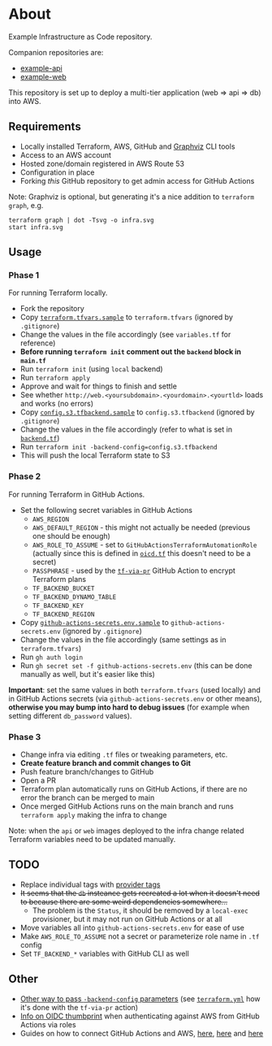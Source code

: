 # About

Example Infrastructure as Code repository.

Companion repositories are:
- [example-api](https://github.com/kohanyirobert/example-api)
- [example-web](https://github.com/kohanyirobert/example-web)

This repository is set up to deploy a multi-tier application (web => api => db) into AWS.

## Requirements

- Locally installed Terraform, AWS, GitHub and [Graphviz](https://graphviz.org/) CLI tools
- Access to an AWS account
- Hosted zone/domain registered in AWS Route 53
- Configuration in place
- Forking *this* GitHub repository to get admin access for GitHub Actions

Note: Graphviz is optional, but generating it's a nice addition to `terraform graph`, e.g.

```
terraform graph | dot -Tsvg -o infra.svg
start infra.svg
```

## Usage

### Phase 1

For running Terraform locally.

- Fork the repository
- Copy [`terraform.tfvars.sample`](terraform.tfvars.sample) to `terraform.tfvars` (ignored by `.gitignore`)
- Change the values in the file accordingly (see `variables.tf` for reference)
- **Before running `terraform init` comment out the `backend` block in `main.tf`**
- Run `terraform init` (using `local` backend)
- Run `terraform apply`
- Approve and wait for things to finish and settle
- See whether `http://web.<yoursubdomain>.<yourdomain>.<yourtld>` loads and works (no errors)
- Copy [`config.s3.tfbackend.sample`](config.s3.tfbackend.sample) to `config.s3.tfbackend` (ignored by `.gitignore`)
- Change the values in the file accordingly (refer to what is set in [`backend.tf`](backend.tf))
- Run `terraform init -backend-config=config.s3.tfbackend`
- This will push the local Terraform state to S3

### Phase 2

For running Terraform in GitHub Actions.

- Set the following secret variables in GitHub Actions
  - `AWS_REGION`
  - `AWS_DEFAULT_REGION` - this might not actually be needed (previous one should be enough)
  - `AWS_ROLE_TO_ASSUME` - set to `GitHubActionsTerraformAutomationRole` (actually since this is defined in [`oicd.tf`](oicd.tf) this doesn't need to be a secret)
  - `PASSPHRASE` - used by the [`tf-via-pr`](https://github.com/DevSecTop/TF-via-PR) GitHub Action to encrypt Terraform plans
  - `TF_BACKEND_BUCKET`
  - `TF_BACKEND_DYNAMO_TABLE`
  - `TF_BACKEND_KEY`
  - `TF_BACKEND_REGION`
- Copy [`github-actions-secrets.env.sample`](github-actions-secrets.env.sample) to `github-actions-secrets.env` (ignored by `.gitignore`)
- Change the values in the file accordingly (same settings as in `terraform.tfvars`)
- Run `gh auth login`
- Run `gh secret set -f github-actions-secrets.env` (this can be done manually as well, but it's easier like this)

**Important**: set the same values in both `terraform.tfvars` (used locally) and in GitHub Actions secrets (via `github-actions-secrets.env` or other means), **otherwise you
may bump into hard to debug issues** (for example when setting different `db_password` values).

### Phase 3

- Change infra via editing `.tf` files or tweaking parameters, etc.
- **Create feature branch and commit changes to Git**
- Push feature branch/changes to GitHub
- Open a PR
- Terraform plan automatically runs on GitHub Actions, if there are no error the branch can be merged to main
- Once merged GitHub Actions runs on the main branch and runs `terraform apply` making the infra to change

Note: when the `api` or `web` images deployed to the infra change related Terraform variables need to be updated manually.

## TODO

- Replace individual tags with [provider tags](https://registry.terraform.io/providers/hashicorp/aws/latest/docs#default_tags-1)
- ~~It seems that the `db` insteance gets recreated a lot when it doesn't need to because there are some weird dependencies somewhere...~~
  - The problem is the `Status`, it should be removed by a `local-exec` provisioner, but it may not run on GitHub Actions or at all
- Move variables all into `github-actions-secrets.env` for ease of use
- Make `AWS_ROLE_TO_ASSUME` not a secret or parameterize role name in `.tf` config
- Set `TF_BACKEND_*` variables with GitHub CLI as well

## Other

- [Other way to pass `-backend-config` parameters](https://developer.hashicorp.com/terraform/language/backend#command-line-key-value-pairs) (see [`terraform.yml`](.github/workflows/terraform.yml) how it's done with the `tf-via-pr` action)
- [Info on OIDC thumbprint](https://github.com/aws-actions/configure-aws-credentials?tab=readme-ov-file#configuring-iam-to-trust-github) when authenticating against AWS from GitHub Actions via roles
- Guides on how to connect GitHub Actions and AWS, [here](https://docs.github.com/en/actions/security-for-github-actions/security-hardening-your-deployments/configuring-openid-connect-in-amazon-web-services), [here](https://aws.amazon.com/blogs/security/use-iam-roles-to-connect-github-actions-to-actions-in-aws/) and [here](https://docs.aws.amazon.com/IAM/latest/UserGuide/id_roles_create_for-idp_oidc.html#idp_oidc_Create_GitHub)
